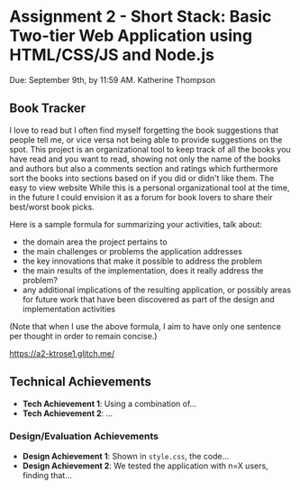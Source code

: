 Assignment 2 - Short Stack: Basic Two-tier Web Application using HTML/CSS/JS and Node.js  
===

Due: September 9th, by 11:59 AM.
Katherine Thompson

## Book Tracker

I love to read but I often find myself forgetting the book suggestions that people tell me, or vice versa not being able to provide suggestions on the spot.
This project is an organizational tool to keep track of all the books you have read and you want to read, showing not only the name of the books and authors
but also a comments section and ratings which furthermore sort the books into sections based on if you did or didn't like them. The easy to view website While this is a personal organizational
tool at the time, in the future I could envision it as a forum for book lovers to share their best/worst book picks.


Here is a sample formula for summarizing your activities, talk about:
- the domain area the project pertains to
- the main challenges or problems the application addresses
- the key innovations that make it possible to address the problem
- the main results of the implementation, does it really address the problem?
- any additional implications of the resulting application, or possibly areas for future work that have been discovered as part of the design and implementation activities

(Note that when I use the above formula, I aim to have only one sentence per thought in order to remain concise.)

https://a2-ktrose1.glitch.me/

## Technical Achievements
- **Tech Achievement 1**: Using a combination of...
- **Tech Achievement 2**: ...

### Design/Evaluation Achievements
- **Design Achievement 1**: Shown in `style.css`, the code...
- **Design Achievement 2**: We tested the application with n=X users, finding that...
